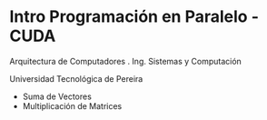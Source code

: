 # Intro Programación en Paralelo - CUDA
Arquitectura de Computadores . Ing. Sistemas y Computación 

Universidad Tecnológica de Pereira

* Suma de Vectores
* Multiplicación de Matrices
